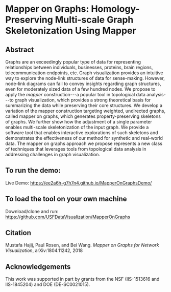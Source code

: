 # Mapper on Graphs: Homology-Preserving Multi-scale Graph Skeletonization Using Mapper

## Abstract

Graphs are an exceedingly popular type of data for representing relationships between individuals, businesses, proteins, brain regions, telecommunication endpoints, etc. Graph visualization provides an intuitive way to explore the node-link structures of data for sense-making. However, node-link diagrams can fail to convey insights regarding graph structures, even for moderately sized data of a few hundred nodes. We propose to apply the *mapper* construction---a popular tool in topological data analysis---to graph visualization, which provides a strong theoretical basis for summarizing the data while preserving their core structures. We develop a variation of the mapper construction targeting weighted, undirected graphs, called mapper on graphs, which generates property-preserving skeletons of graphs. We further show how the adjustment of a single parameter enables multi-scale skeletonization of the input graph. We provide a software tool that enables interactive explorations of such skeletons and demonstrates the effectiveness of our method for synthetic and real-world data. The mapper on graphs approach we propose represents a new class of techniques that leverages tools from topological data analysis in addressing challenges in graph visualization.

       
## To run the demo:

Live Demo: https://ee2a6h-g7h7n4.github.io/MapperOnGraphsDemo/

## To load the tool on your own machine

Download/clone and run:
https://github.com/USFDataVisualization/MapperOnGraphs

    
## Citation

Mustafa Hajij, Paul Rosen, and Bei Wang. *Mapper on Graphs for Network Visualization*, arXiv:1804.11242, 2018


## Acknowledgements
    
This work was supported in part by grants from the NSF (IIS-1513616 and  IIS-1845204) and DOE (DE-SC0021015).






